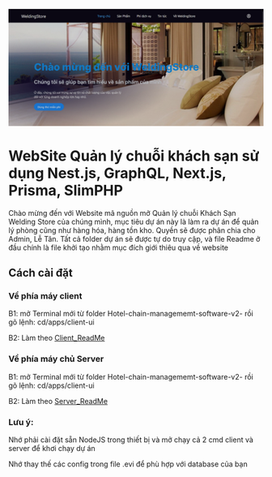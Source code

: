 ![Project Image](./Home_Screen.png)
# WebSite Quản lý chuỗi khách sạn sử dụng Nest.js, GraphQL, Next.js, Prisma, SlimPHP

Chào mừng đến với Website mã nguồn mở Quản lý chuỗi Khách Sạn Welding Store của chúng mình, mục tiêu dự án này là làm ra dự án để quản lý phòng cũng như hàng hóa, hàng tồn kho. Quyền sẽ được phân chia cho Admin, Lễ Tân. Tất cả folder dự án sẽ được tự do truy cập, và file Readme ở đầu chính là file khởi tạo nhằm mục đích giới thiêu qua về website

## Cách cài đặt

### Về phía máy client

B1: mở Terminal mới từ folder Hotel-chain-managememt-software-v2- rồi gõ lệnh: cd/apps/client-ui

B2: Làm theo [Client_ReadMe](https://github.com/Nhom7-CNPM3/Hotel-chain-management-software-v2-/blob/Hotel_Branch/apps/client-ui/README.md)

### Về phía máy chủ Server

B1: mở Terminal mới từ folder Hotel-chain-managememt-software-v2- rồi gõ lệnh: cd/apps/client-ui

B2: Làm theo [Server_ReadMe](https://github.com/Nhom7-CNPM3/Hotel-chain-management-software-v2-/blob/Hotel_Branch/apps/Server/gateway/README.md) 

### Lưu ý: 

Nhớ phải cài đặt sẵn NodeJS trong thiết bị và mở chạy cả 2 cmd client và server để khơi chạy dự án

Nhớ thay thế các config trong file .evi để phù hợp với database của bạn
